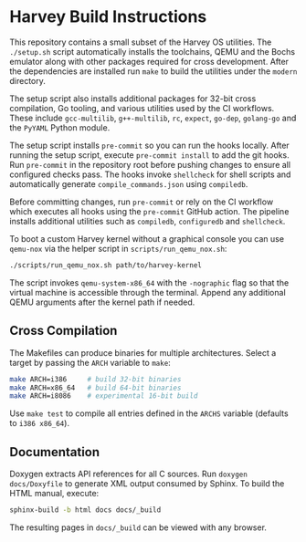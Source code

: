 # Harvey Build Instructions

This repository contains a small subset of the Harvey OS utilities.
The `./setup.sh` script automatically installs the toolchains,
QEMU and the Bochs emulator along with other packages required for
cross development. After the dependencies are installed run `make`
to build the utilities under the `modern` directory.

The setup script also installs additional packages for 32-bit
cross compilation, Go tooling, and various utilities used by the
CI workflows. These include `gcc-multilib`, `g++-multilib`, `rc`,
`expect`, `go-dep`, `golang-go` and the `PyYAML` Python module.

The setup script installs `pre-commit` so you can run the hooks locally.
After running the setup script, execute `pre-commit install` to add the git
hooks. Run `pre-commit` in the repository root before pushing changes to
ensure all configured checks pass. The hooks invoke `shellcheck` for shell
scripts and automatically generate `compile_commands.json` using
`compiledb`.

Before committing changes, run `pre-commit` or rely on the CI workflow
which executes all hooks using the `pre-commit` GitHub action. The
pipeline installs additional utilities such as `compiledb`,
`configuredb` and `shellcheck`.

To boot a custom Harvey kernel without a graphical console you can use
`qemu-nox` via the helper script in `scripts/run_qemu_nox.sh`:

```bash
./scripts/run_qemu_nox.sh path/to/harvey-kernel
```

The script invokes `qemu-system-x86_64` with the `-nographic` flag so
that the virtual machine is accessible through the terminal. Append any
additional QEMU arguments after the kernel path if needed.

## Cross Compilation

The Makefiles can produce binaries for multiple architectures. Select a
target by passing the `ARCH` variable to `make`:

```bash
make ARCH=i386     # build 32-bit binaries
make ARCH=x86_64   # build 64-bit binaries
make ARCH=i8086    # experimental 16-bit build
```

Use `make test` to compile all entries defined in the `ARCHS` variable
(defaults to `i386 x86_64`).

## Documentation

Doxygen extracts API references for all C sources. Run `doxygen docs/Doxyfile` to
generate XML output consumed by Sphinx. To build the HTML manual, execute:

```bash
sphinx-build -b html docs docs/_build
```

The resulting pages in `docs/_build` can be viewed with any browser.
